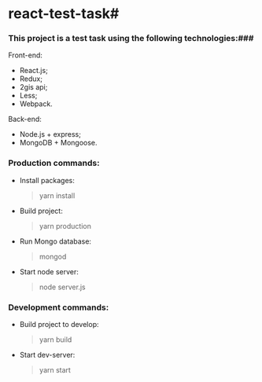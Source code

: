# react-test-task#

### This project is a test task using the following technologies:###

Front-end:

+ React.js;
+ Redux;
+ 2gis api;
+ Less;
+ Webpack.

Back-end:

+ Node.js + express;
+ MongoDB + Mongoose.


### Production commands: ### 

+ Install packages: 

    >yarn install

+ Build project:

    >yarn production

+ Run Mongo database:

    >mongod

+ Start node server:

    >node server.js

### Development commands: ###

+ Build project to develop:
                
    >yarn build

+ Start dev-server:

    >yarn start